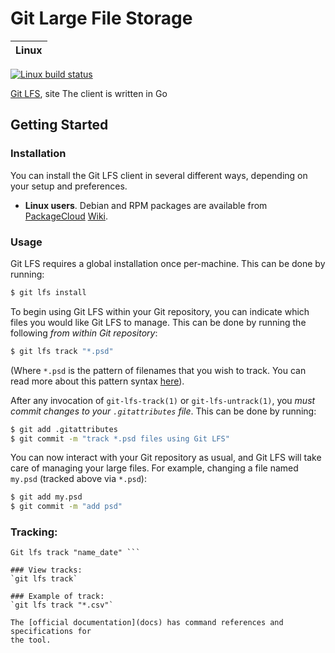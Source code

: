 # Git Large File Storage

| Linux | 
| :---- |
[ ![Linux build status][1]][2]

[1]: https://travis-ci.org/git-lfs/git-lfs.svg?branch=master
[2]: https://travis-ci.org/git-lfs/git-lfs

[Git LFS](https://git-lfs.github.com), site
The client is written in Go

## Getting Started

### Installation

You can install the Git LFS client in several different ways, depending on your
setup and preferences.

* **Linux users**. Debian and RPM packages are available from
[PackageCloud](https://packagecloud.io/github/git-lfs/install)
[Wiki](https://github.com/git-lfs/git-lfs/wiki/Installation#source).

### Usage

Git LFS requires a global installation once per-machine. This can be done by
running:

```bash
$ git lfs install
```

To begin using Git LFS within your Git repository, you can indicate which files
you would like Git LFS to manage. This can be done by running the following
_from within Git repository_:

```bash
$ git lfs track "*.psd"
```

(Where `*.psd` is the pattern of filenames that you wish to track. You can read
more about this pattern syntax
[here](https://git-scm.com/docs/gitattributes)).

After any invocation of `git-lfs-track(1)` or `git-lfs-untrack(1)`, you _must
commit changes to your `.gitattributes` file_. This can be done by running:

```bash
$ git add .gitattributes
$ git commit -m "track *.psd files using Git LFS"
```

You can now interact with your Git repository as usual, and Git LFS will take
care of managing your large files. For example, changing a file named `my.psd`
(tracked above via `*.psd`):

```bash
$ git add my.psd
$ git commit -m "add psd"
```
### Tracking: 

```Git init 
Git lfs track "name_date" ```

### View tracks: 
`git lfs track`

### Example of track: 
`git lfs track "*.csv"`

The [official documentation](docs) has command references and specifications for
the tool.
